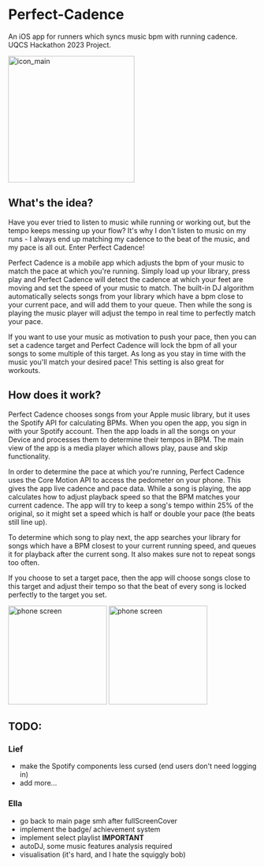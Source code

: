 # Perfect-Cadence
An iOS app for runners which syncs music bpm with running cadence. UQCS Hackathon 2023 Project.

<img width="256" alt="icon_main" src="https://github.com/leafthelegend/Perfect-Cadence/assets/66891654/bb37f644-d3fd-4af1-8642-20063214ff16">

## What's the idea?
Have you ever tried to listen to music while running or working out, but the tempo keeps messing up your flow? It's why I don't listen to music on my runs - I always end up matching my cadence to the beat of the music, and my pace is all out. Enter Perfect Cadence! 

Perfect Cadence is a mobile app which adjusts the bpm of your music to match the pace at which you're running. Simply load up your library, press play and Perfect Cadence will detect the cadence at which your feet are moving and set the speed of your music to match. The built-in DJ algorithm automatically selects songs from your library which have a bpm close to your current pace, and will add them to your queue. Then while the song is playing the music player will adjust the tempo in real time to perfectly match your pace.

If you want to use your music as motivation to push your pace, then you can set a cadence target and Perfect Cadence will lock the bpm of all your songs to some multiple of this target. As long as you stay in time with the music you'll match your desired pace! This setting is also great for workouts.

## How does it work?
Perfect Cadence chooses songs from your Apple music library, but it uses the Spotify API for calculating BPMs. When you open the app, you sign in with your Spotify account. Then the app loads in all the songs on your Device and processes them to determine their tempos in BPM. The main view of the app is a media player which allows play, pause and skip functionality.

In order to determine the pace at which you're running, Perfect Cadence uses the Core Motion API to access the pedometer on your phone. This gives the app live cadence and pace data. While a song is playing, the app calculates how to adjust playback speed so that the BPM matches your current cadence. The app will try to keep a song's tempo within 25% of the original, so it might set a speed which is half or double your pace (the beats still line up). 

To determine which song to play next, the app searches your library for songs which have a BPM closest to your current running speed, and queues it for playback after the current song. It also makes sure not to repeat songs too often.

If you choose to set a target pace, then the app will choose songs close to this target and adjust their tempo so that the beat of every song is locked perfectly to the target you set.

<img src="https://github.com/leafthelegend/Perfect-Cadence/assets/66891654/f5dfb89f-00be-470f-86be-624c983c6300" alt="phone screen" width="200"/>
<img src="https://github.com/leafthelegend/Perfect-Cadence/assets/66891654/1f33f3a1-5127-4d47-9f3e-d7e514741054" alt="phone screen" width="200"/>

## TODO: 
### Lief
- make the Spotify components less cursed (end users don't need logging in)
- add more...

### Ella
- go back to main page smh after fullScreenCover
- implement the badge/ achievement system
- implement select playlist **IMPORTANT**
- autoDJ, some music features analysis required
- visualisation (it's hard, and I hate the squiggly bob)

